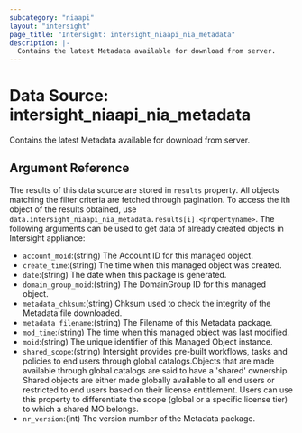 ```yaml
---
subcategory: "niaapi"
layout: "intersight"
page_title: "Intersight: intersight_niaapi_nia_metadata"
description: |-
  Contains the latest Metadata available for download from server.
---
```


# Data Source: intersight_niaapi_nia_metadata
Contains the latest Metadata available for download from server.
## Argument Reference
The results of this data source are stored in `results` property.
All objects matching the filter criteria are fetched through pagination.
To access the ith object of the results obtained, use `data.intersight_niaapi_nia_metadata.results[i].<propertyname>`.
The following arguments can be used to get data of already created objects in Intersight appliance:
* `account_moid`:(string) The Account ID for this managed object. 
* `create_time`:(string) The time when this managed object was created. 
* `date`:(string) The date when this package is generated. 
* `domain_group_moid`:(string) The DomainGroup ID for this managed object. 
* `metadata_chksum`:(string) Chksum used to check the integrity of the Metadata file downloaded. 
* `metadata_filename`:(string) The Filename of this Metadata package. 
* `mod_time`:(string) The time when this managed object was last modified. 
* `moid`:(string) The unique identifier of this Managed Object instance. 
* `shared_scope`:(string) Intersight provides pre-built workflows, tasks and policies to end users through global catalogs.Objects that are made available through global catalogs are said to have a 'shared' ownership. Shared objects are either made globally available to all end users or restricted to end users based on their license entitlement. Users can use this property to differentiate the scope (global or a specific license tier) to which a shared MO belongs. 
* `nr_version`:(int) The version number of the Metadata package. 
 